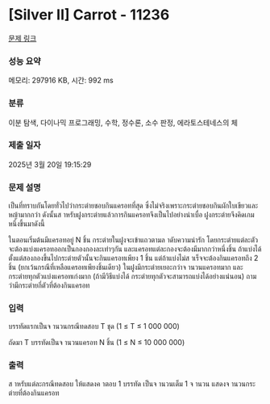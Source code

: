 # [Silver II] Carrot - 11236 

[문제 링크](https://www.acmicpc.net/problem/11236) 

### 성능 요약

메모리: 297916 KB, 시간: 992 ms

### 분류

이분 탐색, 다이나믹 프로그래밍, 수학, 정수론, 소수 판정, 에라토스테네스의 체

### 제출 일자

2025년 3월 20일 19:15:29

### 문제 설명

<p>เป็นที่ทราบกันโดยทั่วไปว่ากระต่ายชอบกินแครอทที่สุด ซึ่งไม่จริงเพราะกระต่ายชอบกินผักใบเขียวและหญ้ามากกว่า ดังนั้นส าหรับฝูงกระต่ายแล้วการกินแครอทจึงเป็นไปอย่างน่าเบื่อ ฝูงกระต่ายจึงคิดเกมหนึ่งขึ้นมาดังนี้</p>

<p>ในตอนเริ่มต้นมีแครอทอยู่ N ชิ้น กระต่ายในฝูงจะเข้าแถวตามล าดับความน่ารัก โดยกระต่ายแต่ละตัวจะต้องแบ่งแครอทออกเป็นกองกองละเท่าๆกัน และแครอทแต่ละกองจะต้องมีมากกว่าหนึ่งชิ้น ถ้าแบ่งได้ตั้งแต่สองกองขึ้นไปกระต่ายตัวนั้นจะกินแครอทเพียง 1 ชิ้น แต่ถ้าแบ่งไม่ส าเร็จจะต้องกินแครอทถึง 2 ชิ้น (ยกเว้นกรณีที่เหลือแครอทเพียงชิ้นเดียว) ในฝูงมีกระต่ายเยอะกว่าจ านวนแครอทมาก และกระต่ายทุกตัวแบ่งแครอทเก่งมาก (ถ้ามีวิธีแบ่งได้ กระต่ายทุกตัวจะสามารถแบ่งได้อย่างแน่นอน) ถามว่ามีกระต่ายกี่ตัวที่ต้องกินแครอท</p>

### 입력 

 <p>บรรทัดแรกเป็นจ านวนกรณีทดสอบ T ชุด (1 ≤ T ≤ 1 000 000)</p>

<p>ถัดมา T บรรทัดเป็นจ านวนแครอท N ชิ้น (1 ≤ N ≤ 10 000 000)</p>

### 출력 

 <p>ส าหรับแต่ละกรณีทดสอบ ให้แสดงค าตอบ 1 บรรทัด เป็นจ านวนเต็ม 1 จ านวน แสดงจ านวนกระต่ายที่ต้องกินแครอท</p>

